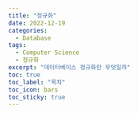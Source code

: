 ```yaml
---
title: "정규화"
date: 2022-12-19
categories:
  - Database
tags:
  - Computer Science
  - 정규화
excerpt: "데이터베이스 정규화란 무엇일까"
toc: true
toc_label: "목차"
toc_icon: bars
toc_sticky: true
---
```

